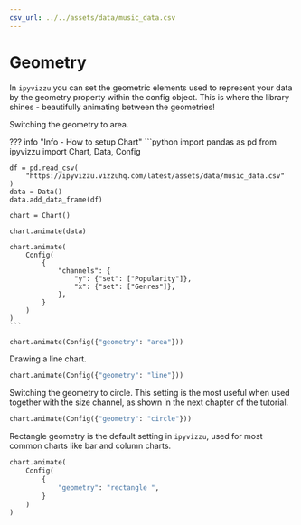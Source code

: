 ```yaml
---
csv_url: ../../assets/data/music_data.csv
---
```


# Geometry

In `ipyvizzu` you can set the geometric elements used to represent your data by
the geometry property within the config object. This is where the library shines
\- beautifully animating between the geometries!

Switching the geometry to area.

<div id="tutorial_01"></div>

??? info "Info - How to setup Chart"
    ```python
    import pandas as pd
    from ipyvizzu import Chart, Data, Config

    df = pd.read_csv(
        "https://ipyvizzu.vizzuhq.com/latest/assets/data/music_data.csv"
    )
    data = Data()
    data.add_data_frame(df)

    chart = Chart()

    chart.animate(data)

    chart.animate(
        Config(
            {
                "channels": {
                    "y": {"set": ["Popularity"]},
                    "x": {"set": ["Genres"]},
                },
            }
        )
    )
    ```

```python
chart.animate(Config({"geometry": "area"}))
```

Drawing a line chart.

<div id="tutorial_02"></div>

```python
chart.animate(Config({"geometry": "line"}))
```

Switching the geometry to circle. This setting is the most useful when used
together with the size channel, as shown in the next chapter of the tutorial.

<div id="tutorial_03"></div>

```python
chart.animate(Config({"geometry": "circle"}))
```

Rectangle geometry is the default setting in `ipyvizzu`, used for most common
charts like bar and column charts.

<div id="tutorial_04"></div>

```python
chart.animate(
    Config(
        {
            "geometry": "rectangle ",
        }
    )
)
```

<script src="../geometry.js"></script>
